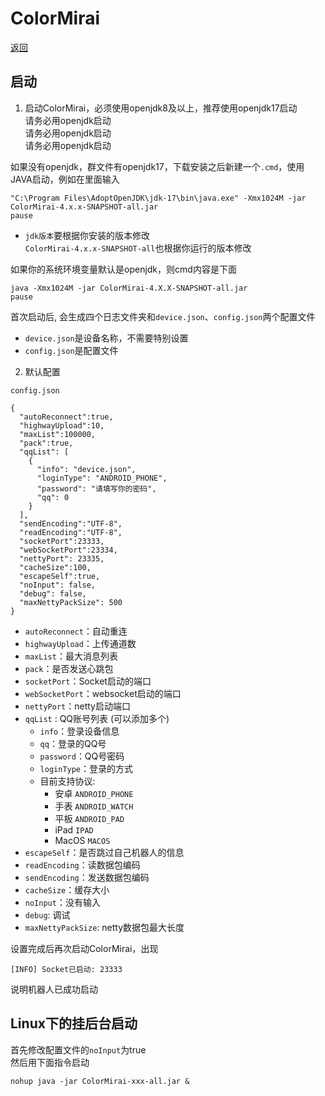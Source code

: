 # ColorMirai

[返回](../README.md)

## 启动

1. 启动ColorMirai，必须使用openjdk8及以上，推荐使用openjdk17启动  
   请务必用openjdk启动  
   请务必用openjdk启动  
   请务必用openjdk启动

如果没有openjdk，群文件有openjdk17，下载安装之后新建一个`.cmd`，使用JAVA启动，例如在里面输入
```
"C:\Program Files\AdoptOpenJDK\jdk-17\bin\java.exe" -Xmx1024M -jar ColorMirai-4.x.x-SNAPSHOT-all.jar
pause
```
- `jdk版本`要根据你安装的版本修改  
  `ColorMirai-4.x.x-SNAPSHOT-all`也根据你运行的版本修改

如果你的系统环境变量默认是openjdk，则cmd内容是下面
```
java -Xmx1024M -jar ColorMirai-4.X.X-SNAPSHOT-all.jar
pause
```

首次启动后, 会生成四个日志文件夹和`device.json`、`config.json`两个配置文件

- `device.json`是设备名称，不需要特别设置
- `config.json`是配置文件

2. 默认配置

`config.json`

```Json5
{
  "autoReconnect":true,
  "highwayUpload":10,
  "maxList":100000,
  "pack":true,
  "qqList": [
    {
      "info": "device.json",
      "loginType": "ANDROID_PHONE",
      "password": "请填写你的密码",
      "qq": 0
    }
  ],
  "sendEncoding":"UTF-8",
  "readEncoding":"UTF-8",
  "socketPort":23333,
  "webSocketPort":23334,
  "nettyPort": 23335,
  "cacheSize":100,
  "escapeSelf":true,
  "noInput": false,
  "debug": false,
  "maxNettyPackSize": 500
}
```

- `autoReconnect`：自动重连
- `highwayUpload`：上传通道数
- `maxList`：最大消息列表
- `pack`：是否发送心跳包
- `socketPort`：Socket启动的端口
- `webSocketPort`：websocket启动的端口
- `nettyPort`：netty启动端口
- `qqList` : QQ账号列表 (可以添加多个)
  - `info`：登录设备信息
  - `qq`：登录的QQ号
  - `password`：QQ号密码
  - `loginType`：登录的方式
  - 目前支持协议:
    - 安卓 `ANDROID_PHONE`
    - 手表 `ANDROID_WATCH`
    - 平板 `ANDROID_PAD`
    - iPad `IPAD`
    - MacOS `MACOS`
- `escapeSelf`：是否跳过自己机器人的信息
- `readEncoding`：读数据包编码
- `sendEncoding`：发送数据包编码
- `cacheSize`：缓存大小
- `noInput`：没有输入
- `debug`: 调试
- `maxNettyPackSize`: netty数据包最大长度

设置完成后再次启动ColorMirai，出现
```
[INFO] Socket已启动: 23333
``` 
说明机器人已成功启动

## Linux下的挂后台启动
首先修改配置文件的`noInput`为true  
然后用下面指令启动
```
nohup java -jar ColorMirai-xxx-all.jar &
```
